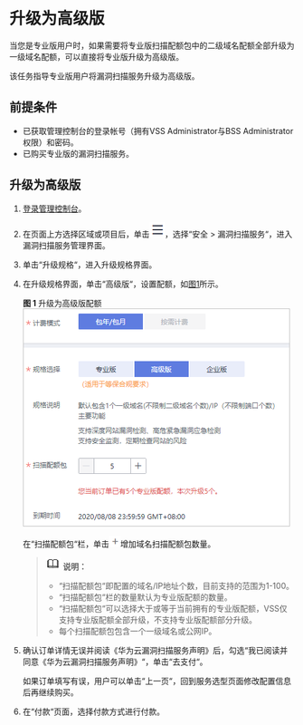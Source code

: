 # 升级为高级版<a name="vss_01_0007"></a>

当您是专业版用户时，如果需要将专业版扫描配额包中的二级域名配额全部升级为一级域名配额，可以直接将专业版升级为高级版。

该任务指导专业版用户将漏洞扫描服务升级为高级版。

## 前提条件<a name="section1961117541846"></a>

-   已获取管理控制台的登录帐号（拥有VSS Administrator与BSS Administrator权限）和密码。
-   已购买专业版的漏洞扫描服务。

## 升级为高级版<a name="section1093717441063"></a>

1.  [登录管理控制台](https://console.huaweicloud.com/?locale=zh-cn)。
2.  在页面上方选择区域或项目后，单击![](figures/icon-list.png)，选择“安全  \>  漏洞扫描服务“，进入漏洞扫描服务管理界面。
3.  单击“升级规格“，进入升级规格界面。
4.  在升级规格界面，单击“高级版“，设置配额，如[图1](#fig6160457319)所示。

    **图 1**  升级为高级版配额<a name="fig6160457319"></a>  
    ![](figures/升级为高级版配额.png "升级为高级版配额")

    在“扫描配额包“栏，单击![](figures/icon-add.png)增加域名扫描配额包数量。

    >![](public_sys-resources/icon-note.gif) **说明：** 
    >-   “扫描配额包“即配置的域名/IP地址个数，目前支持的范围为1-100。
    >-   “扫描配额包“栏的数量默认为专业版配额的数量。
    >-   “扫描配额包“可以选择大于或等于当前拥有的专业版配额，VSS仅支持专业版配额全部升级，不支持专业版配额部分升级。
    >-   每个扫描配额包包含一个一级域名或公网IP。

5.  确认订单详情无误并阅读《华为云漏洞扫描服务声明》后，勾选“我已阅读并同意《华为云漏洞扫描服务声明》“，单击“去支付“。

    如果订单填写有误，用户可以单击“上一页“，回到服务选型页面修改配置信息后再继续购买。

6.  在“付款“页面，选择付款方式进行付款。

